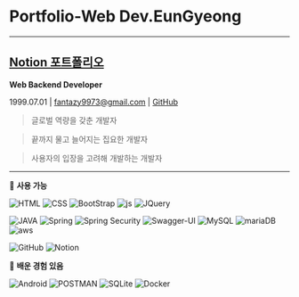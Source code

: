 # Portfolio-Web Dev.EunGyeong

***

## [Notion 포트폴리오](https://voltaic-oregano-74c.notion.site/60a2b50e8ca5440b8de9075a2da96271?pvs=4)
<b>Web Backend Developer</b>

1999.07.01 | fantazy9973@gmail.com | [GitHub](https://github.com/kyle9791)


>글로벌 역량을 갖춘 개발자

>끝까지 물고 늘어지는 집요한 개발자

>사용자의 입장을 고려해 개발하는 개발자


---

🔨 **사용 가능**

![HTML](https://img.shields.io/badge/HTML-239120?style=for-the-badge&logo=html5&logoColor=white)
![CSS](https://img.shields.io/badge/CSS-239120?&style=for-the-badge&logo=css3&logoColor=white)
![BootStrap](https://img.shields.io/badge/Bootstrap-563D7C?style=for-the-badge&logo=bootstrap&logoColor=white)
![js](https://img.shields.io/badge/JavaScript-F7DF1E?style=for-the-badge&logo=JavaScript&logoColor=white)
![JQuery](https://img.shields.io/badge/jQuery-0769AD?style=for-the-badge&logo=jquery&logoColor=white)

![JAVA](https://img.shields.io/badge/Java-ED8B00?style=for-the-badge&logo=openjdk&logoColor=white)
![Spring](https://img.shields.io/badge/Spring-6DB33F?style=for-the-badge&logo=spring&logoColor=white)
![Spring Security](https://img.shields.io/badge/Spring_Security-6DB33F?style=for-the-badge&logo=Spring-Security&logoColor=white)
![Swagger-UI](https://img.shields.io/badge/-Swagger-%23Clojure?style=for-the-badge&logo=swagger&logoColor=white)
![MySQL](https://img.shields.io/badge/MySQL-00000F?style=for-the-badge&logo=mysql&logoColor=white)
![mariaDB](https://img.shields.io/badge/MariaDB-003545?style=for-the-badge&logo=mariadb&logoColor=white)
![aws](https://img.shields.io/badge/Amazon_AWS-232F3E?style=for-the-badge&logo=amazon-aws&logoColor=white)

![GitHub](https://img.shields.io/badge/GitHub-100000?style=for-the-badge&logo=github&logoColor=white)
![Notion](https://img.shields.io/badge/Notion-000000?style=for-the-badge&logo=notion&logoColor=white)


🔨 **배운 경험 있음**

![Android](https://img.shields.io/badge/Android-3DDC84?style=for-the-badge&logo=android&logoColor=white)
![POSTMAN](https://img.shields.io/badge/Postman-FF6C37?style=for-the-badge&logo=postman&logoColor=white)
![SQLite](https://img.shields.io/badge/SQLite-07405E?style=for-the-badge&logo=sqlite&logoColor=white)
![Docker](https://img.shields.io/badge/docker-%230db7ed.svg?style=for-the-badge&logo=docker&logoColor=white)



<!--
![js]()
- 🔭 I’m currently working on ...
- 🌱 I’m currently learning ...
- 👯 I’m looking to collaborate on ...
- 🤔 I’m looking for help with ...
- 💬 Ask me about ...
- 📫 How to reach me: ...
- 😄 Pronouns: ...
- ⚡ Fun fact: ...

# 🕵️ 외국어 간판 아카이브
저긴 대체 뭐 하는 가게야…? 🤔
외국어로만 되어 있는 간판들, 옥외광고법에 어긋날 뿐더러 고령화 사회의 노인 소외 현상의 문제점으로도 꼽히는 거 알고 계셨나요?
팀 암행어사는 우리 주변에 있는 [외국어 간판들을 기록하는 아카이브 웹 사이트](http://sbarchive-env.eba-ndqmnphy.ap-northeast-2.elasticbeanstalk.com)를 기획했습니다.

외국어 간판 아카이브 사이트 이용자들은 우리 주변의 외국어 간판을 촬영하여 아카이빙할 수 있고, 지도 api를 사용하여 전국에 있는 외국어 간판 실태를 한눈에 파악할 수 있습니다.


***


## 🔨 기술 스택
### Front
- HTML
- CSS
- JavaScript
- JQuery
- Bootstrap
- Axios
- Ajax
- AOS.js
- Chart.js
- Swiper.js


### Back
- mariaDB
- Spring Security
- Spring
- SpringBoot
- Log4j2
- GSON
- modelmapper
- Thymeleaf
- MyBatis
- HikariCP 5.0.1
- lombok
- JUnit5
- Swagger-UI

### 개발 및 배포 환경
- intellij
- aws ec2

***

## 주요 기능 소개
**<p align="center">1. 구글/카카오 소셜 로그인</p>**
<p align="center">1-1. 구글 로그인</p>
<p align="center">
<img width="700" alt="" src="https://github.com/e88rice/sbArchive/assets/146898798/8a8b420c-cccb-47d5-8864-4cd45c7ed720">
</p>

<p align="center">1-2. 카카오 로그인</p>
<p align="center">
<img width="700" alt="" src="https://github.com/e88rice/sbArchive/assets/146898798/c97bf21c-9935-4251-b7b4-cee806dccaf7">
</p>

**<p align="center">2. 모달 무한 페이징</p>**
<p align="center">
<img width="700" alt="" src="https://github.com/e88rice/sbArchive/assets/146898798/fc967b83-233f-4b43-ad0f-2673c0f8f913">
</p>

**<p align="center">3. 지도 모달+검색</p>**
<p align="center">
<img width="700" alt="" src="https://github.com/e88rice/sbArchive/assets/146898798/f1cc95db-145d-4f9d-8450-3dfb4903e2a4">
</p>

**<p align="center">4. [쪽지](https://pepper-bug-8ea.notion.site/9a227e8b324e4b708b897345343664b2)</p>**

**<p align="center">5. [무한 답글](https://pepper-bug-8ea.notion.site/39c7527a2f374540b50f026287a30879)</p>**

**<p align="center">6. 관리자 공지사항</p>**
<p align="center">
<img width="700" alt="" src="https://github.com/e88rice/sbArchive/assets/146898798/577ceb3c-7a53-46e7-a55a-6c8253c1b71a">
</p>

***

## 📄 기획 및 설계
🖥 [전체 기능 소개](https://pepper-bug-8ea.notion.site/6e814f3eef7e4fc09b8267c37c6b6a88)

📋 [API/URI 명세서](https://pepper-bug-8ea.notion.site/API-URI-080e237dbd3a493d8c39384311219d8b)

📐 [ERD/와이어프레임](https://pepper-bug-8ea.notion.site/ERD-67885fe63b79472687674f13f735b9ee)

-->
